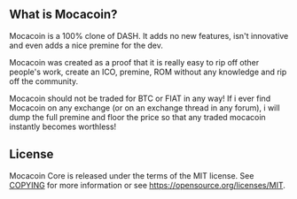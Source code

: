 What is Mocacoin?
----------------

Mocacoin is a 100% clone of DASH. It adds no new features, isn't innovative and even adds a nice premine for the dev.

Mocacoin was created as a proof that it is really easy to rip off other people's work, create an ICO, premine, ROM without any knowledge and rip off the community.

Mocacoin should not be traded for BTC or FIAT in any way! If i ever find Mocacoin on any exchange (or on an exchange thread in any forum), i will dump the full premine and floor the price so that any traded mocacoin instantly becomes worthless!


License
-------

Mocacoin Core is released under the terms of the MIT license. See [COPYING](COPYING) for more
information or see https://opensource.org/licenses/MIT.
